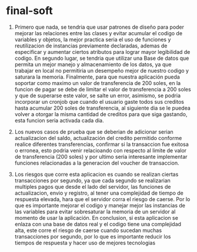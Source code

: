 # final-soft
1. Primero que nada, se tendria que usar patrones de diseño para poder mejorar las relaciones entre las clases y evitar acumular el codigo de variables y objetos, la mejor practica seria el uso de funciones y reutilizacion de instancias previamente declaradas, ademas de especificar y aumentar ciertos atributos para lograr mayor legibilidad de codigo. En segundo lugar, se tendria que utilizar una Base de datos que permita un mejor manejo y almacenamiento de los datos, ya que trabajar en local no permitiria un desempeño mejor de nuestro codigo y saturara la memoria. Finalmente, para que nuestra aplicación pueda soportar como maximo un valor de transferencia de 200 soles, en la funcion de pagar se debe de limitar el valor de transferencia a 200 soles y que de superarse este valor, se salte un error, asimismo, se podria incorporar un cronjob que cuando el usuario gaste todos sus creditos hasta acumular 200 soles de transferencia, al siguiente dia se le puedea volver a otorgar la misma cantidad de creditos para que siga gastando, esta funcion seria activada cada dia.

2. Los nuevos casos de prueba que se deberian de adicionar serian actualizacion del saldo, actualización del credito permitido conforme realice diferentes transferencias, confirmar si la transaccion fue exitosa o erronea, esto podria venir relacioando con respecto al limite de valor de transferencia (200 soles) y por ultimo seria interesante implementar funciones relacionadas a la generacion del voucher de transaccion.

3. Los riesgos que corre esta aplicacion es cuando se realizan ciertas transacciones por segundo, ya que cada segundo se realizarian multiples pagos que desde el lado del servidor, las funciones de actualizacion, envio y registro, al tener una complejidad de tiempo de respuesta elevada, hara que el servidor corra el riesgo de caerse. Por lo que es importante mejorar el codigo y manejar mejor las instancias de las variables para evitar sobresaturar la memoria de un servidor al momento de usar la aplicación. En conclusion, si esta aplicacion se enlaza con una base de datos real y el codigo tiene una complejidad alta, este corre el riesgo de caerse cuando sucedan muchas transacciones por segundo, por lo que es importante reducir los tiempos de respuesta y hacer uso de mejores tecnologias
